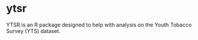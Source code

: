 # ytsr
YTSR is an R package designed to help with analysis on the Youth Tobacco Survey (YTS) dataset.
